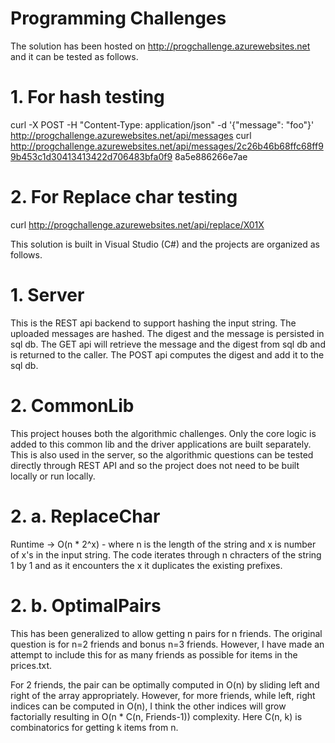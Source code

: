 # Programming Challenges

The solution has been hosted on http://progchallenge.azurewebsites.net and it can be tested as follows.
# 1. For hash testing
curl -X POST -H "Content-Type: application/json" -d '{"message": "foo"}' http://progchallenge.azurewebsites.net/api/messages
curl 
http://progchallenge.azurewebsites.net/api/messages/2c26b46b68ffc68ff99b453c1d30413413422d706483bfa0f9
8a5e886266e7ae
# 2. For Replace char testing 
curl http://progchallenge.azurewebsites.net/api/replace/X01X


This solution is built in Visual Studio (C#) and the projects are organized as follows.

# 1. Server
  This is the REST api backend to support hashing the input string. The uploaded messages are hashed. The digest and the message is persisted in sql db. 
  The GET api will retrieve the message and the digest from sql db and is returned to the caller.
  The POST api computes the digest and add it to the sql db.
  
# 2. CommonLib 
  This project houses both the algorithmic challenges. Only the core logic is added to this common lib and the driver applications are     built separately. This is also used in the server, so the algorithmic questions can be tested directly through REST API and so the project does not need to be built locally or run locally.
# 2. a. ReplaceChar
  Runtime -> O(n * 2^x) - where n is the length of the string and x is number of x's in the input string. 
  The code iterates through n chracters of the string 1 by 1 and as it encounters the x it duplicates the existing prefixes.
      
# 2. b. OptimalPairs
   This has been generalized to allow getting n pairs for n friends. The original question is for n=2 friends and bonus n=3 friends. However, I have made an attempt to include this for as many friends as possible for items in the prices.txt. 
      
For 2 friends, the pair can be optimally computed in O(n) by sliding left and right of the array appropriately.
However, for more friends, while left, right indices can be computed in O(n), I think the other indices will grow factorially resulting in O(n * C(n, Friends-1)) complexity. Here C(n, k) is combinatorics for getting k items from n.
      

